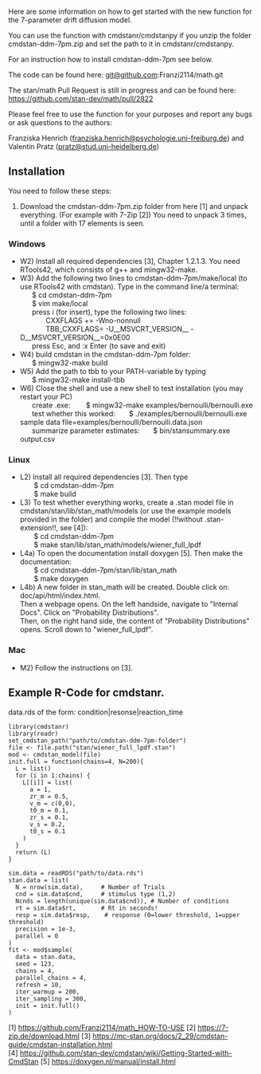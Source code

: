 Here are some information on how to get started with the new function for the 7-parameter drift diffusion model.

You can use the function with cmdstanr/cmdstanpy if you unzip the folder cmdstan-ddm-7pm.zip and set the path to it in cmdstanr/cmdstanpy.

For an instruction how to install cmdstan-ddm-7pm see below.

The code can be found here: git@github.com:Franzi2114/math.git

The stan/math Pull Request is still in progress and can be found here: https://github.com/stan-dev/math/pull/2822

Please feel free to use the function for your purposes and report any bugs or ask questions to the authors:

Franziska Henrich (franziska.henrich@psychologie.uni-freiburg.de) and Valentin Pratz (pratz@stud.uni-heidelberg.de)


## Installation
You need to follow these steps: 

1) Download the cmdstan-ddm-7pm.zip folder from here [1] and unpack everything. (For example with 7-Zip [2]) You need to unpack 3 times, until a folder with 17 elements is seen.

### Windows
- W2) Install all required dependencies [3], Chapter 1.2.1.3. You need RTools42, which consists of g++ and mingw32-make.
- W3) Add the following two lines to cmdstan-ddm-7pm/make/local (to use RTools42 with cmdstan). Type in the command line/a terminal:  
	&nbsp;&nbsp;&nbsp;&nbsp;&nbsp;&nbsp;$ cd cmdstan-ddm-7pm  
	&nbsp;&nbsp;&nbsp;&nbsp;&nbsp;&nbsp;$ vim make/local  
	&nbsp;&nbsp;&nbsp;&nbsp;&nbsp;&nbsp;press i (for insert), type the following two lines:  
	&nbsp;&nbsp;&nbsp;&nbsp;&nbsp;&nbsp;&nbsp;&nbsp;&nbsp;&nbsp;&nbsp;&nbsp;	CXXFLAGS += -Wno-nonnull  
 	&nbsp;&nbsp;&nbsp;&nbsp;&nbsp;&nbsp;&nbsp;&nbsp;&nbsp;&nbsp;&nbsp;&nbsp;	TBB_CXXFLAGS= -U__MSVCRT_VERSION__ -D__MSVCRT_VERSION__=0x0E00  
	&nbsp;&nbsp;&nbsp;&nbsp;&nbsp;&nbsp;press Esc, and :x Enter (to save and exit)  
- W4) build cmdstan in the cmdstan-ddm-7pm folder:  
	&nbsp;&nbsp;&nbsp;&nbsp;&nbsp;&nbsp;$ mingw32-make build
- W5) Add the path to tbb to your PATH-variable by typing  
	&nbsp;&nbsp;&nbsp;&nbsp;&nbsp;&nbsp;$ mingw32-make install-tbb
- W6) Close the shell and use a new shell to test installation (you may restart your PC)  
	&nbsp;&nbsp;&nbsp;&nbsp;&nbsp;&nbsp;create .exe: &nbsp;&nbsp;&nbsp;&nbsp;&nbsp;&nbsp;			$ mingw32-make examples/bernoulli/bernoulli.exe  
	&nbsp;&nbsp;&nbsp;&nbsp;&nbsp;&nbsp;test whether this worked:	&nbsp;&nbsp;&nbsp;&nbsp;&nbsp;&nbsp;$ ./examples/bernoulli/bernoulli.exe sample data file=examples/bernoulli/bernoulli.data.json  
	&nbsp;&nbsp;&nbsp;&nbsp;&nbsp;&nbsp;summarize parameter estimates:	&nbsp;&nbsp;&nbsp;&nbsp;&nbsp;&nbsp;$ bin/stansummary.exe output.csv  



### Linux  
- L2) Install all required dependencies [3]. Then type  
&nbsp;&nbsp;&nbsp;&nbsp;&nbsp;&nbsp;	$ cd cmdstan-ddm-7pm  
&nbsp;&nbsp;&nbsp;&nbsp;&nbsp;&nbsp;	$ make build  
- L3) To test whether everything works, create a .stan model file in cmdstan/stan/lib/stan_math/models (or use the example models provided in the folder) 
   and compile the model (!!without .stan-extension!!, see [4]):  
&nbsp;&nbsp;&nbsp;&nbsp;&nbsp;&nbsp;	$ cd cmdstan-ddm-7pm  
&nbsp;&nbsp;&nbsp;&nbsp;&nbsp;&nbsp;	$ make stan/lib/stan_math/models/wiener_full_lpdf  
- L4a) To open the documentation install doxygen [5]. Then make the documentation:  
&nbsp;&nbsp;&nbsp;&nbsp;&nbsp;&nbsp;	$ cd cmdstan-ddm-7pm/stan/lib/stan_math  
&nbsp;&nbsp;&nbsp;&nbsp;&nbsp;&nbsp;	$ make doxygen  
- L4b) A new folder in stan_math will be created. Double click on: doc/api/html/index.html.  
    Then a webpage opens. On the left handside, navigate to "Internal Docs". Click on "Probability Distributions".  
    Then, on the right hand side, the content of "Probability Distributions" opens. Scroll down to "wiener_full_lpdf".



### Mac
- M2) Follow the instructions on [3].



## Example R-Code for cmdstanr.

data.rds of the form: condition|resonse|reaction_time

	library(cmdstanr)
	library(readr)
	set_cmdstan_path("path/to/cmdstan-ddm-7pm-folder")
	file <- file.path("stan/wiener_full_lpdf.stan")
	mod <- cmdstan_model(file)
	init.full = function(chains=4, N=200){
	  L = list()
	  for (i in 1:chains) {
	    L[[i]] = list(
	      a = 1,
	      zr_m = 0.5,
	      v_m = c(0,0),
	      t0_m = 0.1,
	      zr_s = 0.1,
	      v_s = 0.2,
	      t0_s = 0.1
	    )
	  }
	  return (L)
	}

	sim.data = readRDS("path/to/data.rds")
	stan.data = list(
	  N = nrow(sim.data),     # Number of Trials
	  cnd = sim.data$cnd,     # stimulus type (1,2)
	  Ncnds = length(unique(sim.data$cnd)), # Number of conditions
	  rt = sim.data$rt,       # Rt in seconds!
	  resp = sim.data$resp,    # response (0=lower threshold, 1=upper threshold)
	  precision = 1e-3,
	  parallel = 0
	)
	fit <- mod$sample(
	  data = stan.data,
	  seed = 123,
	  chains = 4,
	  parallel_chains = 4,
	  refresh = 10,
	  iter_warmup = 200,
	  iter_sampling = 300,
	  init = init.full()
	)

[1] https://github.com/Franzi2114/math_HOW-TO-USE 
[2] https://7-zip.de/download.html 
[3] https://mc-stan.org/docs/2_29/cmdstan-guide/cmdstan-installation.html  
[4] https://github.com/stan-dev/cmdstan/wiki/Getting-Started-with-CmdStan
[5] https://doxygen.nl/manual/install.html  